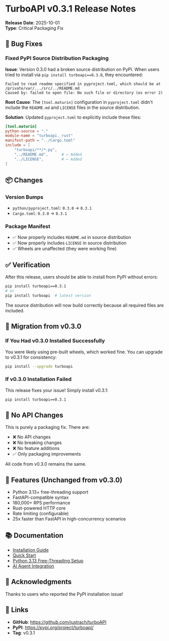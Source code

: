 # TurboAPI v0.3.1 Release Notes

**Release Date**: 2025-10-01  
**Type**: Critical Packaging Fix

## 🐛 Bug Fixes

### Fixed PyPI Source Distribution Packaging
**Issue**: Version 0.3.0 had a broken source distribution on PyPI. When users tried to install via `pip install turboapi==0.3.0`, they encountered:

```
Failed to read readme specified in pyproject.toml, which should be at
/private/var/.../src/../README.md
Caused by: failed to open file: No such file or directory (os error 2)
```

**Root Cause**: The `[tool.maturin]` configuration in `pyproject.toml` didn't include the `README.md` and `LICENSE` files in the source distribution.

**Solution**: Updated `pyproject.toml` to explicitly include these files:

```toml
[tool.maturin]
python-source = "."
module-name = "turboapi._rust"
manifest-path = "../Cargo.toml"
include = [
    "turboapi/**/*.py",
    "../README.md",      # ← Added
    "../LICENSE",        # ← Added
]
```

## 📦 Changes

### Version Bumps
- `python/pyproject.toml`: `0.3.0` → `0.3.1`
- `Cargo.toml`: `0.3.0` → `0.3.1`

### Package Manifest
- ✅ Now properly includes `README.md` in source distribution
- ✅ Now properly includes `LICENSE` in source distribution
- ✅ Wheels are unaffected (they were working fine)

## ✅ Verification

After this release, users should be able to install from PyPI without errors:

```bash
pip install turboapi==0.3.1
# or
pip install turboapi  # latest version
```

The source distribution will now build correctly because all required files are included.

## 🔄 Migration from v0.3.0

### If You Had v0.3.0 Installed Successfully
You were likely using pre-built wheels, which worked fine. You can upgrade to v0.3.1 for consistency:

```bash
pip install --upgrade turboapi
```

### If v0.3.0 Installation Failed
This release fixes your issue! Simply install v0.3.1:

```bash
pip install turboapi==0.3.1
```

## 📝 No API Changes

This is purely a packaging fix. There are:
- ❌ No API changes
- ❌ No breaking changes
- ❌ No feature additions
- ✅ Only packaging improvements

All code from v0.3.0 remains the same.

## 🚀 Features (Unchanged from v0.3.0)

- Python 3.13+ free-threading support
- FastAPI-compatible syntax
- 180,000+ RPS performance
- Rust-powered HTTP core
- Rate limiting (configurable)
- 25x faster than FastAPI in high-concurrency scenarios

## 📚 Documentation

- [Installation Guide](README.md#installation)
- [Quick Start](README.md#quick-start)
- [Python 3.13 Free-Threading Setup](PYTHON_313_FREE_THREADING_SETUP.md)
- [AI Agent Integration](AGENTS.md)

## 🙏 Acknowledgments

Thanks to users who reported the PyPI installation issue!

## 🔗 Links

- **GitHub**: https://github.com/justrach/turboAPI
- **PyPI**: https://pypi.org/project/turboapi/
- **Tag**: v0.3.1
